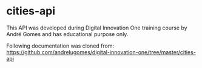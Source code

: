 # cities-api

This API was developed during Digital Innovation One training course by André Gomes and has educational purpose only.

Following documentation was cloned from:  https://github.com/andrelugomes/digital-innovation-one/tree/master/cities-api
